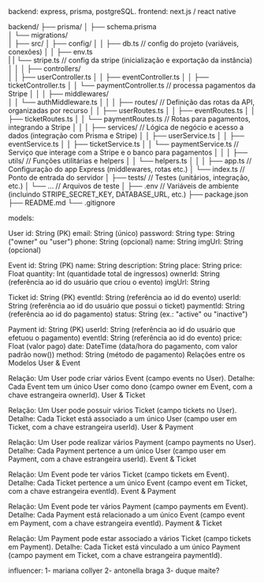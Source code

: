 backend: express, prisma, postgreSQL.
frontend: next.js / react native

backend/
├── prisma/
│   ├── schema.prisma         
│   └── migrations/           
│
├── src/
│   ├── config/
│   │   ├── db.ts           // config do projeto (variáveis, conexões)
│   │   ├── env.ts         
|   |   └── stripe.ts       // config da stripe (inicialização e exportação da instância)
│   │
│   ├── controllers/         
│   │   ├── userController.ts
│   │   ├── eventController.ts
│   │   ├── ticketController.ts
│   │   └── paymentController.ts  // processa pagamentos da Stripe
│   │
│   ├── middlewares/          
│   │   └── authMiddleware.ts
│   │
│   ├── routes/                // Definição das rotas da API, organizadas por recurso
│   │   ├── userRoutes.ts
│   │   ├── eventRoutes.ts
│   │   ├── ticketRoutes.ts
│   │   └── paymentRoutes.ts   // Rotas para pagamentos, integrando a Stripe
│   │
│   ├── services/              // Lógica de negócio e acesso a dados (integração com Prisma e Stripe)
│   │   ├── userService.ts
│   │   ├── eventService.ts
│   │   ├── ticketService.ts
│   │   └── paymentService.ts  // Serviço que interage com a Stripe e o banco para pagamentos
│   │
│   ├── utils/                 // Funções utilitárias e helpers
│   │   └── helpers.ts
│   │
│   ├── app.ts                 // Configuração do app Express (middlewares, rotas etc.)
│   └── index.ts               // Ponto de entrada do servidor
│
├── tests/                     // Testes (unitários, integração, etc.)
│   └── ...                    // Arquivos de teste
│
├── .env                       // Variáveis de ambiente (incluindo STRIPE_SECRET_KEY, DATABASE_URL, etc.)
├── package.json
├── README.md
└── .gitignore


models: 

User
id: String (PK)
email: String (único)
password: String
type: String ("owner" ou "user")
phone: String (opcional)
name: String
imgUrl: String (opcional)

Event
id: String (PK)
name: String
description: String
place: String
price: Float
quantity: Int (quantidade total de ingressos)
ownerId: String (referência ao id do usuário que criou o evento)
imgUrl: String

Ticket
id: String (PK)
eventId: String (referência ao id do evento)
userId: String (referência ao id do usuário que possui o ticket)
paymentId: String (referência ao id do pagamento)
status: String (ex.: "active" ou "inactive")

Payment
id: String (PK)
userId: String (referência ao id do usuário que efetuou o pagamento)
eventId: String (referência ao id do evento)
price: Float (valor pago)
date: DateTime (data/hora do pagamento, com valor padrão now())
method: String (método de pagamento)
Relações entre os Modelos
User & Event

Relação: Um User pode criar vários Event (campo events no User).
Detalhe: Cada Event tem um único User como dono (campo owner em Event, com a chave estrangeira ownerId).
User & Ticket

Relação: Um User pode possuir vários Ticket (campo tickets no User).
Detalhe: Cada Ticket está associado a um único User (campo user em Ticket, com a chave estrangeira userId).
User & Payment

Relação: Um User pode realizar vários Payment (campo payments no User).
Detalhe: Cada Payment pertence a um único User (campo user em Payment, com a chave estrangeira userId).
Event & Ticket

Relação: Um Event pode ter vários Ticket (campo tickets em Event).
Detalhe: Cada Ticket pertence a um único Event (campo event em Ticket, com a chave estrangeira eventId).
Event & Payment

Relação: Um Event pode ter vários Payment (campo payments em Event).
Detalhe: Cada Payment está relacionado a um único Event (campo event em Payment, com a chave estrangeira eventId).
Payment & Ticket

Relação: Um Payment pode estar associado a vários Ticket (campo tickets em Payment).
Detalhe: Cada Ticket está vinculado a um único Payment (campo payment em Ticket, com a chave estrangeira paymentId).


influencer:
1- mariana collyer
2- antonella braga
3- duque maite?